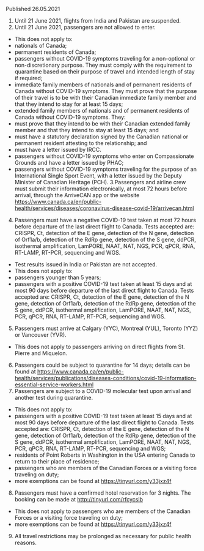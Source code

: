 Published 26.05.2021
1. Until 21 June 2021, flights from India and Pakistan are suspended.
2. Until 21 June 2021, passengers are not allowed to enter.
- This does not apply to:
- nationals of Canada;
- permanent residents of Canada;
- passengers without COVID-19 symptoms traveling for a non-optional or non-discretionary purpose. They must comply with the requirement to quarantine based on their purpose of travel and intended length of stay if required;
- immediate family members of nationals and of permanent residents of Canada without COVID-19 symptoms. They must prove that the purpose of their travel is to be with their Canadian immediate family member and that they intend to stay for at least 15 days;
- extended family members of nationals and of permanent residents of Canada without COVID-19 symptoms. They:
 - must prove that they intend to be with their Canadian extended family member and that they intend to stay at least 15 days; and
 - must have a statutory declaration signed by the Canadian national or permanent resident attesting to the relationship; and
 - must have a letter issued by IRCC.
- passengers without COVID-19 symptoms who enter on Compassionate Grounds and have a letter issued by PHAC;
- passengers without COVID-19 symptoms traveling for the purpose of an International Single Sport Event, with a letter issued by the Deputy Minister of Canadian Heritage (PCH).
3.Passengers and airline crew must submit their information electronically, at most 72 hours before arrival, through the ArriveCAN app or the website <a href="https://www.canada.ca/en/public-health/services/diseases/coronavirus-disease-covid-19/arrivecan.html">https://www.canada.ca/en/public-health/services/diseases/coronavirus-disease-covid-19/arrivecan.html</a>
4. Passengers must have a negative COVID-19 test taken at most 72 hours before departure of the last direct flight to Canada. Tests accepted are: CRISPR, Ct, detection of the E gene, detection of the N gene, detection of Orf1a/b, detection of the RdRp gene, detection of the S gene, ddPCR, isothermal amplification, LamPORE, NAAT, NAT, NGS, PCR, qPCR, RNA, RT-LAMP, RT-PCR, sequencing and WGS. 
- Test results issued in India or Pakistan are not accepted.
- This does not apply to:
- passengers younger than 5 years;
- passengers with a positive COVID-19 test taken at least 15 days and at most 90 days before departure of the last direct flight to Canada. Tests accepted are: CRISPR, Ct, detection of the E gene, detection of the N gene, detection of Orf1a/b, detection of the RdRp gene, detection of the S gene, ddPCR, isothermal amplification, LamPORE, NAAT, NAT, NGS, PCR, qPCR, RNA, RT-LAMP, RT-PCR, sequencing and WGS.
5. Passengers must arrive at Calgary (YYC), Montreal (YUL), Toronto (YYZ) or Vancouver (YVR).
- This does not apply to passengers arriving on direct flights from St. Pierre and Miquelon.
6. Passengers could be subject to quarantine for 14 days; details can be found at <a href="https://www.canada.ca/en/public-health/services/publications/diseases-conditions/covid-19-information-essential-service-workers.html">https://www.canada.ca/en/public-health/services/publications/diseases-conditions/covid-19-information-essential-service-workers.html</a>
7. Passengers are subject to a COVID-19 molecular test upon arrival and another test during quarantine.
- This does not apply to:
- passengers with a positive COVID-19 test taken at least 15 days and at most 90 days before departure of the last direct flight to Canada. Tests accepted are: CRISPR, Ct, detection of the E gene, detection of the N gene, detection of Orf1a/b, detection of the RdRp gene, detection of the S gene, ddPCR, isothermal amplification, LamPORE, NAAT, NAT, NGS, PCR, qPCR, RNA, RT-LAMP, RT-PCR, sequencing and WGS;
- residents of Point Roberts in Washington in the USA entering Canada to return to their place of residence;
- passengers who are members of the Canadian Forces or a visiting force traveling on duty;
- more exemptions can be found at <a href="https://tinyurl.com/y33jxz4f">https://tinyurl.com/y33jxz4f</a>
8. Passengers must have a confirmed hotel reservation for 3 nights. The booking can be made at <a href="http://tinyurl.com/rfcycslb">http://tinyurl.com/rfcycslb</a>
- This does not apply to passengers who are members of the Canadian Forces or a visiting force traveling on duty;
- more exemptions can be found at <a href="https://tinyurl.com/y33jxz4f">https://tinyurl.com/y33jxz4f</a>
9. All travel restrictions may be prolonged as necessary for public health reasons.

